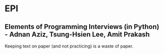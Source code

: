 # EPI
Elements of Programming Interviews (in Python) - Adnan Aziz, Tsung-Hsien Lee, Amit Prakash
-----------

Keeping text on paper (and not practicing) is a waste of paper.
